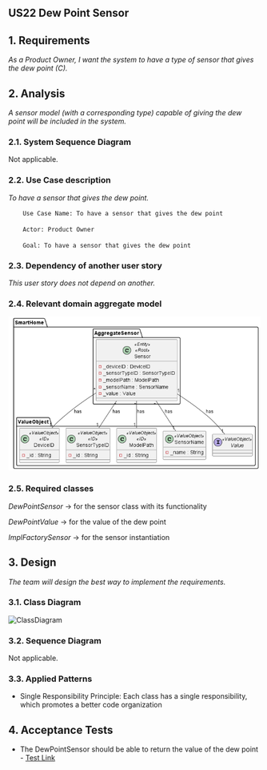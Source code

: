 ## US22 Dew Point Sensor

## 1. Requirements
_As a Product Owner, I want the system to have a type of sensor that gives the dew point (C)._

## 2. Analysis
_A sensor model (with a corresponding type) capable of giving the dew point will be included in the system._

### 2.1. System Sequence Diagram
Not applicable.

### 2.2. Use Case description
_To have a sensor that gives the dew point._
    
        Use Case Name: To have a sensor that gives the dew point
    
        Actor: Product Owner
    
        Goal: To have a sensor that gives the dew point


### 2.3. Dependency of another user story
_This user story does not depend on another._

### 2.4. Relevant domain aggregate model
![Sensor](../../general/agreggateModels/Sensor.png)

### 2.5. Required classes
_DewPointSensor_ -> for the sensor class with its functionality

_DewPointValue_ -> for the value of the dew point

_ImplFactorySensor_ -> for the sensor instantiation

## 3. Design
_The team will design the best way to implement the requirements._

### 3.1. Class Diagram
![ClassDiagram](artifacts/US22CD.png)
### 3.2. Sequence Diagram
Not applicable.
### 3.3. Applied Patterns
- Single Responsibility Principle: Each class has a single responsibility, which promotes a better code organization

## 4. Acceptance Tests

- The DewPointSensor should be able to return the value of the dew point - [Test Link](src/test/java/SmartHomeDDD/domain/Sensor/DewPointSensorTest.java)

